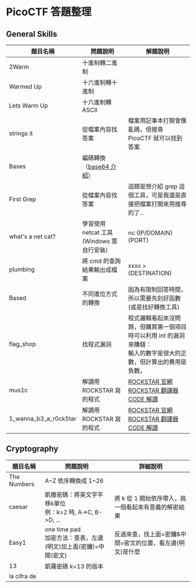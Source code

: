 # PicoCTF 答題整理

## General Skills
題目名稱 | 問題說明 | 解題說明 
---|---|---
2Warm | 十進制轉二進制
Warmed Up | 十六進制轉十進制
Lets Warm Up | 十六進制轉 ASCII
strings it | 從檔案內容找答案 | 檔案用記事本打開會像亂碼，但搜尋 PicoCTF 就可以找到答案
Bases | 編碼轉換（[base64 介紹](Notes/常見編碼介紹.md)）
First Grep | 從檔案內容找答案 | 這題是想介紹 grep 這個工具，可是我還是直接把檔案打開來用搜尋的了...
what's a net cat? | 學習使用 netcat 工具 (Windows 需自行安裝) | nc {IP/DOMAIN} {PORT}
plumbing | 將 cmd 的查詢結果輸出成檔案 | xxxx > {DESTINATION}
Based | 不同進位方式的轉換 | 因為有限制回答時間，所以需要先刻好函數(或是找好轉換工具)
flag_shop | 找程式漏洞 | 程式邏輯看起來沒問題，但購買第一個項目時可以利用 int 的漏洞來賺錢：<Br>輸入的數字是很大的正數，但計算出的費用是負數。
mus1c | 解讀用 ROCKSTAR 寫的程式 | [ROCKSTAR 官網](https://codewithrockstar.com/docs#pronouns)<br>[ROCKSTAR 翻譯器](https://codewithrockstar.com/online)<br>[CODE 解讀](./Others/lyrics_parsed.txt)
1_wanna_b3_a_r0ck5tar | 解讀用 ROCKSTAR 寫的程式 | [ROCKSTAR 官網](https://codewithrockstar.com/docs#pronouns)<br>[ROCKSTAR 翻譯器](https://codewithrockstar.com/online)<br>[CODE 解讀](./Others/1_wanna_b3_a_r0ck_parsed.py)

## Cryptography
題目名稱 | 問題說明 | 詳細說明 
---|---|---
The Numbers | A\~Z 依序轉換成 1\~26
caesar | 凱撒密碼：將英文字平移k單位<br>例：k=2 時, A->C, B->D, ... | 將 k 從 1 開始依序帶入，挑一個看起來有意義的解密結果
Easy1 | one time pad<br>加密方法：查表，左邊(明文)加上面(密鑰)=中間(密文) | 反過來查，找上面=密鑰&中間=密文的位置，看左邊(明文)是什麼
13 | 凱薩密碼 k=13 的版本
la cifra de | 
